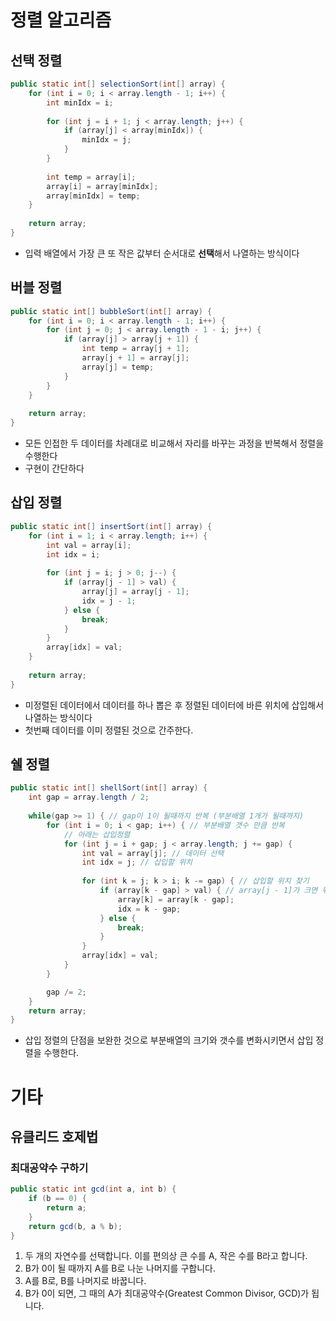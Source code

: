 # 정렬 알고리즘
## 선택 정렬
```java
public static int[] selectionSort(int[] array) {
    for (int i = 0; i < array.length - 1; i++) {
        int minIdx = i;
        
        for (int j = i + 1; j < array.length; j++) {
            if (array[j] < array[minIdx]) {
                minIdx = j;
            }
        }
        
        int temp = array[i];
        array[i] = array[minIdx];
        array[minIdx] = temp;
    }
    
    return array;
}
```
- 입력 배열에서 가장 큰 또 작은 값부터 순서대로 **선택**해서 나열하는 방식이다

## 버블 정렬
```java
public static int[] bubbleSort(int[] array) {
    for (int i = 0; i < array.length - 1; i++) {
        for (int j = 0; j < array.length - 1 - i; j++) {
            if (array[j] > array[j + 1]) {
                int temp = array[j + 1];
                array[j + 1] = array[j];
                array[j] = temp;
            }
        }				
    }
    
    return array;
}
```
- 모든 인접한 두 데이터를 차례대로 비교해서 자리를 바꾸는 과정을 반복해서 정렬을 수행한다
- 구현이 간단하다

## 삽입 정렬
```java
public static int[] insertSort(int[] array) {
    for (int i = 1; i < array.length; i++) {
        int val = array[i];
        int idx = i;
        
        for (int j = i; j > 0; j--) {
            if (array[j - 1] > val) {
                array[j] = array[j - 1];
                idx = j - 1;
            } else {
                break;
            }
        }
        array[idx] = val;
    }
    
    return array;
}
```
- 미정렬된 데이터에서 데이터를 하나 뽑은 후 정렬된 데이터에 바른 위치에 삽입해서 나열하는 방식이다
- 첫번째 데이터를 이미 정렬된 것으로 간주한다.

## 쉘 정렬
```java
public static int[] shellSort(int[] array) {
    int gap = array.length / 2;
    
    while(gap >= 1) { // gap이 1이 될때까지 반복 (부분배열 1개가 될때까지)
        for (int i = 0; i < gap; i++) { // 부분배열 갯수 만큼 반복
            // 아래는 삽입정렬
            for (int j = i + gap; j < array.length; j += gap) {
                int val = array[j]; // 데이터 선택
                int idx = j; // 삽입할 위치
                
                for (int k = j; k > i; k -= gap) { // 삽입할 위치 찾기
                    if (array[k - gap] > val) { // array[j - 1]가 크면 뒤로 한칸 이동
                        array[k] = array[k - gap];
                        idx = k - gap;
                    } else {
                        break;
                    }
                }
                array[idx] = val;
            }
        }

        gap /= 2;
    }
    return array;
}
```
- 삽입 정렬의 단점을 보완한 것으로 부분배열의 크기와 갯수를 변화시키면서 삽입 정렬을 수행한다.

# 기타
## 유클리드 호제법
### 최대공약수 구하기
```java
public static int gcd(int a, int b) {
    if (b == 0) {
        return a;
    }
    return gcd(b, a % b);
}
```
1. 두 개의 자연수를 선택합니다. 이를 편의상 큰 수를 A, 작은 수를 B라고 합니다.
2. B가 0이 될 때까지 A를 B로 나눈 나머지를 구합니다.
3. A를 B로, B를 나머지로 바꿉니다.
4. B가 0이 되면, 그 때의 A가 최대공약수(Greatest Common Divisor, GCD)가 됩니다.
